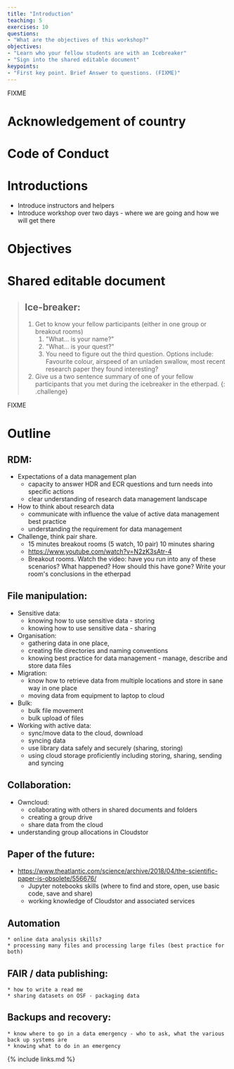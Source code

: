 ```yaml
---
title: "Introduction"
teaching: 5
exercises: 10
questions:
- "What are the objectives of this workshop?"
objectives:
- "Learn who your fellow students are with an Icebreaker"
- "Sign into the shared editable document"
keypoints:
- "First key point. Brief Answer to questions. (FIXME)"
---
```

FIXME

# Acknowledgement of country

# Code of Conduct

# Introductions

* Introduce instructors and helpers
* Introduce workshop over two days - where we are going and how we will get there

# Objectives

# Shared editable document

> ## Ice-breaker: 
> 
> 1. Get to know your fellow participants (either in one group or breakout rooms)
>    1. "What... is your name?" 
>    1. "What... is your quest?"
>    1. You need to figure out the third question. Options include: Favourite colour, airspeed of an unladen swallow, most recent research paper they found interesting?
> 1. Give us a two sentence summary of one of your fellow participants that you met during the icebreaker in the etherpad.
{: .challenge}


FIXME

# Outline


## RDM:
 * Expectations of a data management plan
    * capacity to answer HDR and ECR questions and turn needs into specific actions
    * clear understanding of research data management landscape
 * How to think about research data
    * communicate with influence the value of active data management best practice
    * understanding the requirement for data management
 * Challenge, think pair share. 
    * 15 minutes breakout rooms (5 watch, 10 pair) 10 minutes sharing
    * https://www.youtube.com/watch?v=N2zK3sAtr-4
    * Breakout rooms. Watch the video: have you run into any of these scenarios? What happened? How should this have gone? Write your room's conclusions in the etherpad

## File manipulation:
* Sensitive data:
    * knowing how to use sensitive data - storing
    * knowing how to use sensitive data - sharing
* Organisation:
    * gathering data in one place, 
    * creating file directories and naming conventions 
    * knowing best practice for data management - manage, describe and store data files
* Migration:
    * know how to retrieve data from multiple locations and store in sane way in one place
    * moving data from equipment to laptop to cloud
* Bulk:
    * bulk file movement
    * bulk upload of files
* Working with active data:
    * sync/move data to the cloud, download
    * syncing data
    * use library data safely and securely (sharing, storing)
    * using cloud storage proficiently including storing, sharing, sending and syncing 

## Collaboration:
* Owncloud:
    * collaborating with others in shared documents and folders
    * creating a group drive
    * share data from the cloud
* understanding group allocations in Cloudstor


## Paper of the future:
* https://www.theatlantic.com/science/archive/2018/04/the-scientific-paper-is-obsolete/556676/
    * Jupyter notebooks skills (where to find and store, open, use basic code, save and share)
    * working knowledge of Cloudstor and associated services

## Automation  
    * online data analysis skills?
    * processing many files and processing large files (best practice for both)

## FAIR / data publishing:
    * how to write a read me
    * sharing datasets on OSF - packaging data

## Backups and recovery:
    * know where to go in a data emergency - who to ask, what the various back up systems are
    * knowing what to do in an emergency




{% include links.md %}

